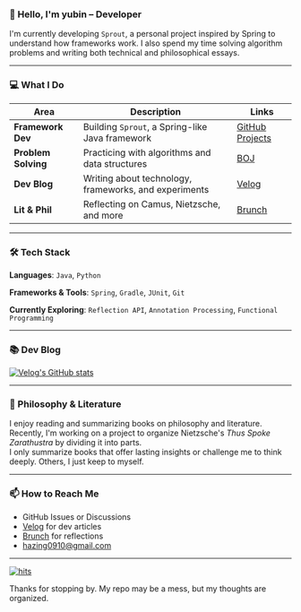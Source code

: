 ### 🌱 Hello, I'm yubin – Developer

I'm currently developing `Sprout`, a personal project inspired by Spring to understand how frameworks work. I also spend my time solving algorithm problems and writing both technical and philosophical essays.

---

### 💻 What I Do

| Area | Description | Links |
|------|-------------|--------|
| **Framework Dev** | Building `Sprout`, a Spring-like Java framework | [GitHub Projects](https://github.com/yyubin/sprout) |
| **Problem Solving** | Practicing with algorithms and data structures | [BOJ](https://solved.ac/profile/hazing120) |
| **Dev Blog** | Writing about technology, frameworks, and experiments | [Velog](https://velog.io/@cassidy/posts) |
| **Lit & Phil** | Reflecting on Camus, Nietzsche, and more | [Brunch](https://brunch.co.kr/@yyubin) |

---

### 🛠 Tech Stack

**Languages**: `Java`, `Python`

**Frameworks & Tools**: `Spring`, `Gradle`, `JUnit`, `Git`

**Currently Exploring**: `Reflection API`, `Annotation Processing`, `Functional Programming`

---

### 📚 Dev Blog
[![Velog's GitHub stats](https://velog-readme-stats.vercel.app/api?name=cassidy)](https://velog.io/@cassidy/posts)

---

### 📘 Philosophy & Literature

I enjoy reading and summarizing books on philosophy and literature. Recently, I'm working on a project to organize Nietzsche's *Thus Spoke Zarathustra* by dividing it into parts.  
I only summarize books that offer lasting insights or challenge me to think deeply. Others, I just keep to myself.

---

### 📫 How to Reach Me

- GitHub Issues or Discussions
- [Velog](https://velog.io/@cassidy/posts) for dev articles
- [Brunch](https://brunch.co.kr/@yyubin) for reflections
- hazing0910@gmail.com

---

[![hits](https://myhits.vercel.app/api/hit/https%3A%2F%2Fgithub.com%2Fyyubin?color=green&label=hits&size=medium)](https://myhits.vercel.app)  

Thanks for stopping by. My repo may be a mess, but my thoughts are organized.  



